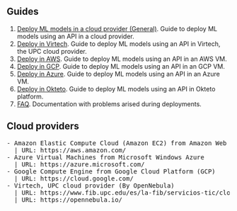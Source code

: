 ## Guides
1. [Deploy ML models in a cloud provider (General)](01_deploy_general.md). Guide to deploy ML models using an API in a 
cloud provider.
3. [Deploy in Virtech](02_deploy_fib.md). Guide to deploy ML models using an API in Virtech, the UPC cloud provider.
4. [Deploy in AWS](03_deploy_aws.md). Guide to deploy ML models using an API in an AWS VM.
5. [Deploy in GCP](04_deploy_gcp.md). Guide to deploy ML models using an API in an GCP VM.
6. [Deploy in Azure](05_deploy_azure.md). Guide to deploy ML models using an API in an Azure VM.
7. [Deploy in Okteto](06_deploy_okteto.md). Guide to deploy ML models using an API in Okteto platform.
8. [FAQ](FAQ.md). Documentation with problems arised during deployments.

## Cloud providers
<pre/>
- Amazon Elastic Compute Cloud (Amazon EC2) from Amazon Web Services (AWS)
  | URL: https://aws.amazon.com/
- Azure Virtual Machines from Microsoft Windows Azure
  | URL: https://azure.microsoft.com/
- Google Compute Engine from Google Cloud Platform (GCP)
  | URL: https://cloud.google.com/
- Virtech, UPC cloud provider (By OpenNebula)
  | URL: https://www.fib.upc.edu/es/la-fib/servicios-tic/cloud-docente-fib
  | URL: https://opennebula.io/
</pre>